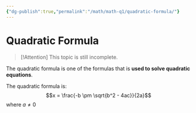 ```yaml
---
{"dg-publish":true,"permalink":"/math/math-q1/quadratic-formula/"}
---
```


# Quadratic Formula

>[!Attention]
>This topic is still incomplete.

The quadratic formula is one of the formulas that is **used to solve quadratic equations**.

The quadratic formula is:
$$x = \frac{-b \pm \sqrt{b^2 - 4ac}}{2a}$$
where $a ≠ 0$